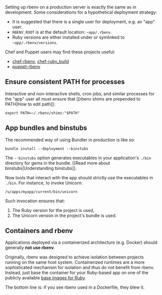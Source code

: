 Setting up rbenv on a production server is exactly the same as in development.
Some considerations for a hypothetical deployment strategy:

* It is suggested that there is a single user for deployment, e.g. an "app" user.
* `RBENV_ROOT` is at the default location: `~app/.rbenv`.
* Ruby versions are either installed under or symlinked to `~app/.rbenv/versions`.

Chef and Puppet users may find these projects useful:

* [chef-rbenv][], [chef-ruby_build][]
* [puppet-rbenv][]

## Ensure consistent PATH for processes

Interactive and non-interactive shells, cron jobs, and similar processes for the
"app" user all must ensure that [[rbenv shims are prepended to PATH|How to edit path]]:

    export PATH=~/.rbenv/shims:"$PATH"

## App bundles and binstubs

The recommended way of using Bundler in production is like so:

    bundle install --deployment --binstubs

The `--binstubs` option generates executables in your application's `./bin`
directory for gems in the bundle.
[[Read more about binstubs|Understanding binstubs]].

Now tools that interact with the app should strictly use the executables in
`./bin`. For instance, to invoke Unicorn:

    /u/apps/myapp/current/bin/unicorn

Such invocation ensures that:

1. The Ruby version for the project is used,
2. The Unicorn version in the project's bundle is used.

## Containers and rbenv

Applications deployed via a containerized architecture (e.g. Docker) should generally **not use rbenv**.

Originally, rbenv was designed to achieve isolation between projects running on the same host system. Containerized runtimes are a more sophisticated mechanism for isolation and thus do not benefit from rbenv. Instead, just base the container for your Ruby-based app on one of the publicly available [base images for Ruby](https://hub.docker.com/_/ruby).

The bottom line is: if you see rbenv used in a Dockerfile, they blew it.


  [chef-ruby_build]: https://github.com/fnichol/chef-ruby_build#readme
  [chef-rbenv]: https://github.com/fnichol/chef-rbenv#readme
  [puppet-rbenv]: https://github.com/alup/puppet-rbenv#readme

